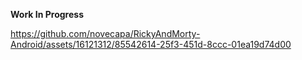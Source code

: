 **Work In Progress**



https://github.com/novecapa/RickyAndMorty-Android/assets/16121312/85542614-25f3-451d-8ccc-01ea19d74d00

